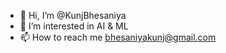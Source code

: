 - 👋 Hi, I’m @KunjBhesaniya
- 👀 I’m interested in AI & ML
- 📫 How to reach me bhesaniyakunj@gmail.com

<!---
KunjBhesaniya/KunjBhesaniya is a ✨ special ✨ repository because its `README.md` (this file) appears on your GitHub profile.
You can click the Preview link to take a look at your changes.
--->
